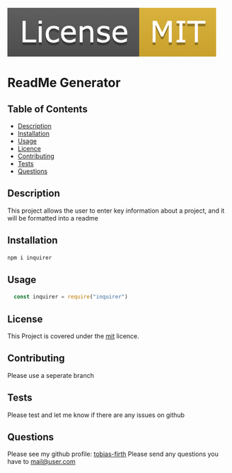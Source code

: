 
![mit](./assets/mit.png)

# ReadMe Generator

## Table of Contents 
* [Description](#Description)
* [Installation](#Description)
* [Usage](#Usage)
* [Licence](#License)
* [Contributing](#Contributing)
* [Tests](#Tests)
* [Questions](#Questions)

## Description
This project allows the user to enter key information about a project, and it will be formatted into a readme

## Installation
~~~bash
npm i inquirer
~~~
## Usage 
~~~javascript
  const inquirer = require("inquirer")
~~~
## License 
This Project is covered under the [mit](https://choosealicense.com/licenses/mit) licence. 

## Contributing 
Please use a seperate branch

## Tests
Please test and let me know if there are any issues on github

## Questions
Please see my github profile: [tobias-firth](https://github.com/tobias-firth)
Please send any questions you have to [mail@user.com](mailto:mail@user.com)
